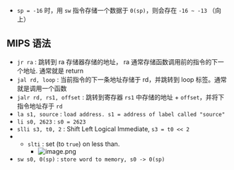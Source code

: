 - `sp = -16` 时，用 `sw` 指令存储一个数据于 `0(sp)`，则会存在  `-16 ~ -13` （向上）

## MIPS 语法

- `jr ra` : 跳转到 ra 存储器存储的地址， ra 通常存储函数调用前的指令的下一个地址. 通常就是 return
- `jal rd, loop` :  当前指令的下一条地址存储于 rd，并跳转到 loop 标签。通常就是调用一个函数
- `jalr rd, rs1, offset` : 跳转到寄存器 `rs1` 中存储的地址 + `offset`，并将下指令地址存于 `rd`
- `la s1, source` :  `load address. s1 = address of label called "source"`
- `li s0, 2623` : `s0 = 2623`
- `slli s3, t0, 2` : Shift Left Logical Immediate, `s3 = t0 << 2`
- - `slti` : set (to `true`) on less than.
    - ![image.png](https://how-to-1258460161.cos.ap-shanghai.myqcloud.com/how-to/20250109210958.webp)
- `sw s0, 0(sp)` : `store word to memory, s0 -> 0(sp)`
